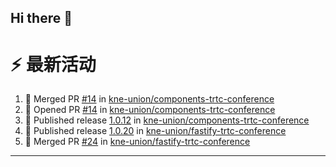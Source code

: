 ## Hi there 👋

<!--

**Here are some ideas to get you started:**

🙋‍♀️ A short introduction - what is your organization all about?
🌈 Contribution guidelines - how can the community get involved?
👩‍💻 Useful resources - where can the community find your docs? Is there anything else the community should know?
🍿 Fun facts - what does your team eat for breakfast?
🧙 Remember, you can do mighty things with the power of [Markdown](https://docs.github.com/github/writing-on-github/getting-started-with-writing-and-formatting-on-github/basic-writing-and-formatting-syntax)
-->


# ⚡ 最新活动

<!--START_SECTION:activity-->
1. 🎉 Merged PR [#14](https://github.com/kne-union/components-trtc-conference/pull/14) in [kne-union/components-trtc-conference](https://github.com/kne-union/components-trtc-conference)
2. 💪 Opened PR [#14](https://github.com/kne-union/components-trtc-conference/pull/14) in [kne-union/components-trtc-conference](https://github.com/kne-union/components-trtc-conference)
3. 🚀 Published release [1.0.12](https://github.com/kne-union/components-trtc-conference/releases/tag/1.0.12) in [kne-union/components-trtc-conference](https://github.com/kne-union/components-trtc-conference)
4. 🚀 Published release [1.0.20](https://github.com/kne-union/fastify-trtc-conference/releases/tag/1.0.20) in [kne-union/fastify-trtc-conference](https://github.com/kne-union/fastify-trtc-conference)
5. 🎉 Merged PR [#24](https://github.com/kne-union/fastify-trtc-conference/pull/24) in [kne-union/fastify-trtc-conference](https://github.com/kne-union/fastify-trtc-conference)
<!--END_SECTION:activity-->

---

